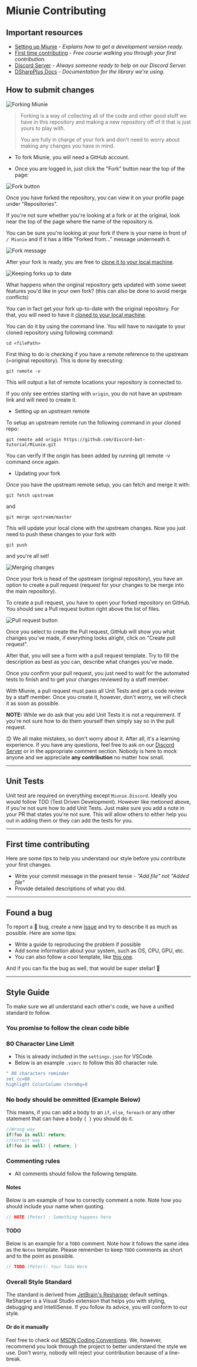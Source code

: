 # Miunie Contributing

## Important resources

* [Setting up Miunie](https://github.com/discord-bot-tutorial/Miunie#getting-started) - _Explains how to get a development version ready._
* [First time contributing](https://egghead.io/courses/how-to-contribute-to-an-open-source-project-on-github) - _Free course walking you through your first contribution._
* [Discord Server](https://discord.gg/cGhEZuk) - _Always someone ready to help on our Discord Server._
* [DSharpPlus Docs](https://dsharpplus.github.io/) - _Documentation for the library we're using._

## How to submit changes

![Forking Miunie](https://i.imgur.com/mz93Muk.png)

> Forking is a way of collecting all of the code and other good stuff we have in this repository and making a new repository off of it that is just yours to play with.
>
> You are fully in charge of your fork and don't need to worry about making any changes you have in mind.

* To fork Miunie, you will need a GitHub account.

* Once you are logged in, just click the "Fork" button near the top of the page:

![Fork button](https://i.imgur.com/oNViGmX.png)

Once you have forked the repository, you can view it on your profile page under "Repositories".

If you're not sure whether you're looking at a fork or at the original, look near the top of the page where the name of the repository is.

You can be sure you're looking at your fork if there is your name in front of ` / Miunie` and if it has a little "Forked from..." message underneath it.

![Fork message](https://i.imgur.com/gjJHKfQ.png)

After your fork is ready, you are free to [clone it to your local machine](https://help.github.com/en/articles/cloning-a-repository).

![Keeping forks up to date](https://i.imgur.com/9XsurGf.png)

What happens when the original repository gets updated with some sweet features you'd like in your own fork? (this can also be done to avoid merge conflicts)

You can in fact get your fork up-to-date with the original repository. For that, you will need to have it [cloned to your local machine](https://help.github.com/en/articles/cloning-a-repository).

You can do it by using the command line. You will have to navigate to your cloned repository using following command:
```
cd <filePath>
```
First thing to do is checking if you have a remote reference to the upstream (=original repository). This is done by executing:
```
git remote -v
```

This will output a list of remote locations your repository is connected to.

If you only see entries starting with `origin`, you do not have an upstream link and will need to create it.

- Setting up an upstream remote

To setup an upstream remote run the following command in your cloned repo:

```
git remote add origin https://github.com/discord-bot-tutorial/Miunie.git
```

You can verify if the origin has been added by running git remote -v command once again.

- Updating your fork

Once you have the upstream remote setup, you can fetch and merge it with:

```
git fetch upstream
```

and

```
git merge upstream/master
```

This will update your local clone with the upstream changes. Now you just need to push these changes to your fork with

```
git push
```

and you're all set!

![Merging changes](https://i.imgur.com/lDKN1Gl.png)

Once your fork is head of the upstream (original repository), you have an option to create a pull request (request for your changes to be merge into the main repository).

To create a pull request, you have to open your forked repository on GitHub. You should see a Pull request button right above the list of files.

![Pull request button](https://i.imgur.com/eXb69te.png)

Once you select to create the Pull request, GitHub will show you what changes you've made, if everything looks alright, click on "Create pull request".

After that, you will see a form with a pull request template. Try to fill the description as best as you can, describe what changes you've made.

Once you confirm your pull request, you just need to wait for the automated tests to finish and to get your changes reviewed by a staff member.

With Miunie, a pull request must pass all Unit Tests and get a code review by a staff member. Once you create it, however, don't worry, we will check it as soon as possible.

**NOTE:** While we do ask that you add Unit Tests it is not a requirement. If you're not sure how to do them yourself then simply say so in the pull request.

:blush: We all make mistakes, so don't worry about it. After all, it's a learning experience. If you have any questions, feel free to ask on our [Discord Server](https://discord.gg/cGhEZuk) or in the appropriate comment section. Nobody is here to mock anyone and we appreciate **any contribution** no matter how small.

---

## Unit Tests

Unit test are required on everything except `Miunie.Discord`. Ideally you would follow TDD (Test Driven Development). However like metioned above, if you're not sure how to add Unit Tests. Just make sure you add a note in your PR that states you're not sure. This will allow others to either help you out in adding them or they can add the tests for you.

---

## First time contributing

Here are some tips to help you understand our style before you contribute your first changes.

* Write your commit message in the present tense - _"Add file" not "Added file"_
* Provide detailed descriptions of what you did.

---

## Found a bug

To report a :bug: bug, create a new [Issue](https://github.com/discord-bot-tutorial/Miunie/issues) and try to describe it as much as possible. Here are some tips:

* Write a guide to reproducing the problem if possible
* Add some information about your system, such as OS, CPU, GPU, etc.
* You can also follow a cool template, like [this one](https://gist.github.com/auremoser/72803ba969d0e61ff070).

And if you can fix the bug as well, that would be super stellar! :revolving_hearts:

---

## Style Guide

To make sure we all understand each other's code, we have a unified standard to follow.

### **You promise to follow the clean code bible**

### 80 Character Line Limit

* This is already included in the `settings.json` for VSCode.
* Below is an example `.vimrc` to follow this 80 character rule.

```bash
" 80 characters reminder
set cc=80
highlight ColorColumn ctermbg=0
```

### No body should be ommitted (Example Below)

This means, if you can add a body to an `if`, `else`, `foreach` or any other statement that can have a body `{ }` you should do it.

```cs
//Wrong way
if(foo is null) return;
//Correct way
if(foo is null) { return; }
```

### Commenting rules

* All comments should follow the following template.
  
#### Notes

Below is am example of how to correctly comment a note. Note how you should include your name when quoting.

```cs
// NOTE (Peter) : Something happens here
```

#### TODO

Below is an example for a `TODO` comment. Note how it follows the same idea as the `Notes` template. Please remember to keep `TODO` comments as short and to the point as possible.

```cs
// TODO (Peter): Your Todo Here
```

### Overall Style Standard

The standard is derived from [JetBrain's Resharper](https://www.jetbrains.com/resharper/) default settings. ReSharper is a Visual Studio extension that helps you with styling, debugging and IntelliSense. If you follow its advice, you will conform to our style.

#### Or do it manually

Feel free to check out [MSDN Coding Conventions](https://docs.microsoft.com/en-us/dotnet/csharp/programming-guide/inside-a-program/coding-conventions). We, however, recommend you look through the project to better understand the style we use. Don't worry, nobody will reject your contribution because of a line-break.
